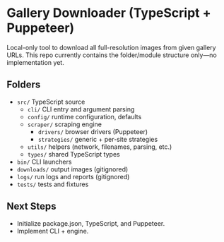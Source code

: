 # Gallery Downloader (TypeScript + Puppeteer)

Local-only tool to download all full-resolution images from given gallery URLs.
This repo currently contains the folder/module structure only—no implementation yet.

## Folders
- `src/` TypeScript source
  - `cli/` CLI entry and argument parsing
  - `config/` runtime configuration, defaults
  - `scraper/` scraping engine
    - `drivers/` browser drivers (Puppeteer)
    - `strategies/` generic + per-site strategies
  - `utils/` helpers (network, filenames, parsing, etc.)
  - `types/` shared TypeScript types
- `bin/` CLI launchers
- `downloads/` output images (gitignored)
- `logs/` run logs and reports (gitignored)
- `tests/` tests and fixtures

## Next Steps
- Initialize package.json, TypeScript, and Puppeteer.
- Implement CLI + engine.
